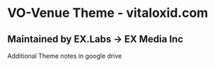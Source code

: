 # VO-Venue Theme - vitaloxid.com
## Maintained by EX.Labs -> EX Media Inc

Additional Theme notes in google drive